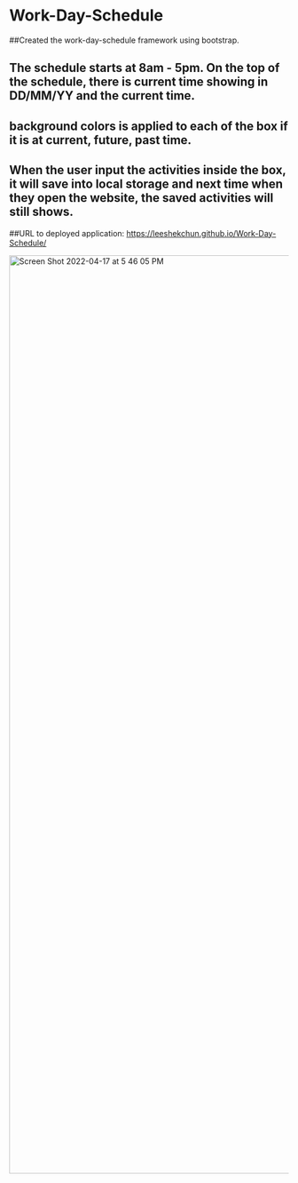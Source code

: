 # Work-Day-Schedule

##Created the work-day-schedule framework using bootstrap.

## The schedule starts at 8am - 5pm. On the top of the schedule, there is current time showing in DD/MM/YY and the current time.

## background colors is applied to each of the box if it is at current, future, past time.

## When the user input the activities inside the box, it will save into local storage and next time when they open the website, the saved activities will still shows.

##URL to deployed application: https://leeshekchun.github.io/Work-Day-Schedule/


<img width="1653" alt="Screen Shot 2022-04-17 at 5 46 05 PM" src="https://user-images.githubusercontent.com/99776016/163736537-345cdfba-c4ca-494d-8a4c-ea3b0d04ad44.png">

